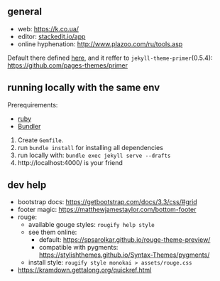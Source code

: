 ## general
* web: https://k.co.ua/
* editor: [stackedit.io/app](https://stackedit.io/app#providerId=githubWorkspace&owner=msangel&repo=msangel.github.io&branch=master&path=_drafts%2F)
* online hyphenation: http://www.plazoo.com/ru/tools.asp

Default there defined [here](https://github.com/github/pages-gem/blob/master/lib/github-pages/configuration.rb), and it reffer to `jekyll-theme-primer`(0.5.4): https://github.com/pages-themes/primer

## running locally with the same env
Prerequirements:
* [ruby](https://rvm.io/)
* [Bundler](https://bundler.io/) 

 1. Create `Gemfile`.
 2. run `bundle install` for installing all dependencies
 3. run locally with: `bundle exec jekyll serve --drafts`
 4. http://localhost:4000/ is your friend

## dev help
* bootstrap docs: https://getbootstrap.com/docs/3.3/css/#grid
* footer magic: https://matthewjamestaylor.com/bottom-footer
* rouge:
  * available gouge styles: `rougify help style`
  * see them online:
    * default: https://spsarolkar.github.io/rouge-theme-preview/
    * compatible with pygments: https://stylishthemes.github.io/Syntax-Themes/pygments/
  * install style: `rougify style monokai > assets/rouge.css`
* https://kramdown.gettalong.org/quickref.html

<!--stackedit_data:
eyJoaXN0b3J5IjpbMTE5NTQzOTQ2NCw0MDE4MjMyODVdfQ==
-->